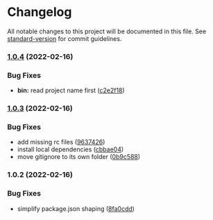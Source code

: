 # Changelog

All notable changes to this project will be documented in this file. See [standard-version](https://github.com/conventional-changelog/standard-version) for commit guidelines.

### [1.0.4](https://github.com-bitio/bitIO/create-typescript-project/compare/v1.0.3...v1.0.4) (2022-02-16)


### Bug Fixes

* **bin:** read project name first ([c2e2f18](https://github.com-bitio/bitIO/create-typescript-project/commit/c2e2f186c65bf99dd717352b14f373c1f5b4638c))

### [1.0.3](https://github.com-bitio/bitIO/create-typescript-project/compare/v1.0.2...v1.0.3) (2022-02-16)


### Bug Fixes

* add missing rc files ([9637426](https://github.com-bitio/bitIO/create-typescript-project/commit/963742600c6fdd6f66a37fed1bfa9456b8a271b2))
* install local dependencies ([cbbae04](https://github.com-bitio/bitIO/create-typescript-project/commit/cbbae049d19ab74698481325a9ecfa95f76e53f7))
* move gitignore to its own folder ([0b9c588](https://github.com-bitio/bitIO/create-typescript-project/commit/0b9c58853a999601a55fb79202f81904f39ad1b3))

### 1.0.2 (2022-02-16)


### Bug Fixes

* simplify package.json shaping ([8fa0cdd](https://github.com-bitio/bitIO/create-typescript-project/commit/8fa0cdd6005f638148f0376ae413b3b68bd924e3))
